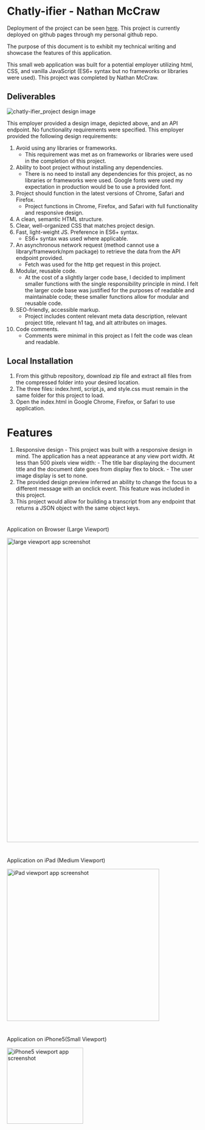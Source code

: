 # Chatly-ifier - Nathan McCraw

Deployment of the project can be seen [here](https://nathan-mccraw.github.io/Chatly-ifier/). This project is currently deployed on github pages through my personal github repo.

The purpose of this document is to exhibit my technical writing and showcase the features of this application.

This small web application was built for a potential employer utilizing html, CSS, and vanilla JavaScript (ES6+ syntax but no frameworks or libraries were used). This project was completed by Nathan McCraw.

## Deliverables

![chatly-ifier_project design image](/chatly-ifier_project.png)

This employer provided a design image, depicted above, and an API endpoint. No functionality requirements were specified. This employer provided the following design requirements:

1. Avoid using any libraries or frameworks.
   - This requirement was met as on frameworks or libraries were used in the completion of this project.
2. Ability to boot project without installing any dependencies.
   - There is no need to install any dependencies for this project, as no libraries or frameworks were used. Google fonts were used my expectation in production would be to use a provided font.
3. Project should function in the latest versions of Chrome, Safari and Firefox.
   - Project functions in Chrome, Firefox, and Safari with full functionality and responsive design.
4. A clean, semantic HTML structure.
5. Clear, well-organized CSS that matches project design.
6. Fast, light-weight JS. Preference in ES6+ syntax.
   - ES6+ syntax was used where applicable.
7. An asynchronous network request (method cannot use a library/framework/npm package) to retrieve the data from the API endpoint provided.
   - Fetch was used for the http get request in this project.
8. Modular, reusable code.
   - At the cost of a slightly larger code base, I decided to impliment smaller functions with the single responsibility principle in mind. I felt the larger code base was justified for the purposes of readable and maintainable code; these smaller functions allow for modular and reusable code.
9. SEO-friendly, accessible markup.
   - Project includes content relevant meta data description, relevant project title, relevant h1 tag, and alt attributes on images.
10. Code comments.
    - Comments were minimal in this project as I felt the code was clean and readable.

## Local Installation

1. From this github repository, download zip file and extract all files from the compressed folder into your desired location.
2. The three files: index.hmtl, script.js, and style.css must remain in the same folder for this project to load.
3. Open the index.html in Google Chrome, Firefox, or Safari to use application.

# Features

1. Responsive design - This project was built with a responsive design in mind. The application has a neat appearance at any view port width.
   At less than 500 pixels view width: - The title bar displaying the document title and the document date goes from display flex to block. - The user image display is set to none.
2. The provided design preview inferred an ability to change the focus to a different message with an onclick event. This feature was included in this project.
3. This project would allow for building a transcript from any endpoint that returns a JSON object with the same object keys.

#

Application on Browser (Large Viewport)

<img src="https://user-images.githubusercontent.com/84479635/136669777-a0567ca5-e149-4614-bf07-d37d5008325b.JPG" alt="large viewport app screenshot" width="800"/>

#

Application on iPad (Medium Viewport)

<img src="https://user-images.githubusercontent.com/84479635/136669787-66fe6fa3-d11d-479d-95fc-5e300dcf4ba1.JPG" alt="iPad viewport app screenshot" width="400"/>

#

Application on iPhone5(Small Viewport)

<img src="https://user-images.githubusercontent.com/84479635/136669792-1d1dd1d4-cf8a-424d-8b21-9970f80a63da.JPG" alt="iPhone5 viewport app screenshot" width="200"/>



